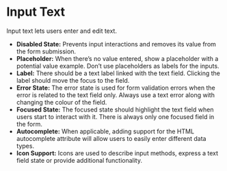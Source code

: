 # Input Text

Input text lets users enter and edit text.

- **Disabled State:** Prevents input interactions and removes its value from the form submission.
- **Placeholder:** When there’s no value entered, show a placeholder with a potential value example. Don’t use placeholders as labels for the inputs.
- **Label:** There should be a text label linked with the text field. Clicking the label should move the focus to the field.
- **Error State:** The error state is used for form validation errors when the error is related to the text field only. Always use a text error along with changing the colour of the field.
- **Focused State:** The focused state should highlight the text field when users start to interact with it. There is always only one focused field in the form.
- **Autocomplete:** When applicable, adding support for the HTML autocomplete attribute will allow users to easily enter different data types.
- **Icon Support:** Icons are used to describe input methods, express a text field state or provide additional functionality.
